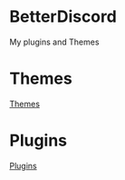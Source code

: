 # BetterDiscord
My plugins and Themes
# Themes
<a href="https://github.com/ll-Exanime-ll/BetterDiscord/tree/main/Themes">Themes</a>
# Plugins
<a href="https://github.com/ll-Exanime-ll/BetterDiscord/tree/main/Plugins">Plugins</a>
